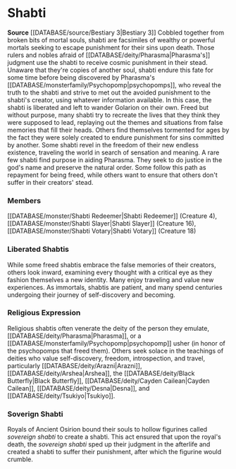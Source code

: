 ﻿---
creature_family: Shabti
id: '258'
name: Shabti
rarity: Common
rus_type_level: null
source: '[[DATABASE/source/Bestiary 3|Bestiary 3]]'
trait: null
type: Creature Family

---
# Shabti

**Source** [[DATABASE/source/Bestiary 3|Bestiary 3]]
Cobbled together from broken bits of mortal souls, shabti are facsimiles of wealthy or powerful mortals seeking to escape punishment for their sins upon death. Those rulers and nobles afraid of [[DATABASE/deity/Pharasma|Pharasma's]] judgment use the shabti to receive cosmic punishment in their stead. Unaware that they're copies of another soul, shabti endure this fate for some time before being discovered by Pharasma's [[DATABASE/monsterfamily/Psychopomp|psychopomps]], who reveal the truth to the shabti and strive to met out the avoided punishment to the shabti's creator, using whatever information available. In this case, the shabti is liberated and left to wander Golarion on their own.
 Freed but without purpose, many shabti try to recreate the lives that they think they were supposed to lead, replaying out the themes and situations from false memories that fill their heads. Others find themselves tormented for ages by the fact they were solely created to endure punishment for sins committed by another. Some shabti revel in the freedom of their new endless existence, traveling the world in search of sensation and meaning.
 A rare few shabti find purpose in aiding Pharasma. They seek to do justice in the god's name and preserve the natural order. Some follow this path as repayment for being freed, while others want to ensure that others don't suffer in their creators' stead.

### Members

[[DATABASE/monster/Shabti Redeemer|Shabti Redeemer]] (Creature 4), [[DATABASE/monster/Shabti Slayer|Shabti Slayer]] (Creature 16), [[DATABASE/monster/Shabti Votary|Shabti Votary]] (Creature 18)

###  Liberated Shabtis

While some freed shabtis embrace the false memories of their creators, others look inward, examining every thought with a critical eye as they fashion themselves a new identity. Many enjoy traveling and value new experiences. As immortals, shabtis are patient, and many spend centuries undergoing their journey of self-discovery and becoming.

###  Religious Expression

Religious shabtis often venerate the deity of the person they emulate, [[DATABASE/deity/Pharasma|Pharasma]], or a [[DATABASE/monsterfamily/Psychopomp|psychopomp]] usher (in honor of the psychopomps that freed them). Others seek solace in the teachings of deities who value self-discovery, freedom, introspection, and travel, particularly [[DATABASE/deity/Arazni|Arazni]], [[DATABASE/deity/Arshea|Arshea]], the [[DATABASE/deity/Black Butterfly|Black Butterfly]], [[DATABASE/deity/Cayden Cailean|Cayden Cailean]], [[DATABASE/deity/Desna|Desna]], and [[DATABASE/deity/Tsukiyo|Tsukiyo]].

###  Soverign Shabti

Royals of Ancient Osirion bound their souls to hollow figurines called _sovereign shabti_ to create a shabti. This act ensured that upon the royal's death, the _sovereign shabti_ sped up their judgment in the afterlife and created a shabti to suffer their punishment, after which the figurine would crumble.